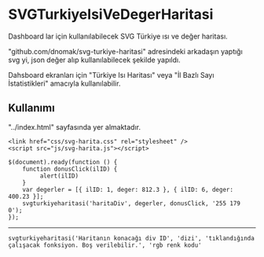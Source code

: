 # SVGTurkiyeIsiVeDegerHaritasi
Dashboard lar için kullanılabilecek SVG Türkiye ısı ve değer haritası. 

"github.com/dnomak/svg-turkiye-haritasi" adresindeki arkadaşın yaptığı svg yi, json değer alıp kullanılabilecek şekilde yapıldı.

Dahsboard ekranları için "Türkiye Isı Haritası" veya "İl Bazlı Sayı İstatistikleri" amacıyla kullanılabilir. 

## Kullanımı
"../index.html" sayfasında yer almaktadır.

	<link href="css/svg-harita.css" rel="stylesheet" />
	<script src="js/svg-harita.js"></script>

	$(document).ready(function () {
    	function donusClick(ilID) {
	         alert(ilID)
	    }
		var degerler = [{ ilID: 1, deger: 812.3 }, { ilID: 6, deger: 400.23 }];
		svgturkiyeharitasi('haritaDiv', degerler, donusClick, '255 179 0');
	});

------------
	svgturkiyeharitasi('Haritanın konacağı div ID', 'dizi', 'tıklandığında çalışacak fonksiyon. Boş verilebilir.', 'rgb renk kodu'
